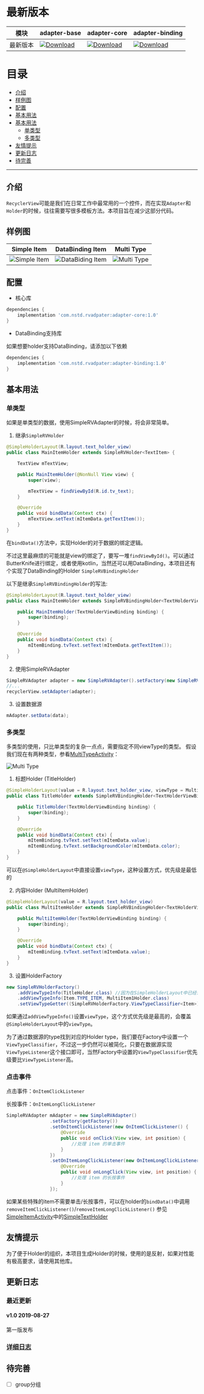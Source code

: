 
# 最新版本

模块|adapter-base|adapter-core|adapter-binding
---|---|---|---
最新版本  |   [![Download](https://api.bintray.com/packages/nstd/maven/adapter-base/images/download.svg)](https://bintray.com/nstd/maven/adapter-base/_latestVersion)  |  [![Download](https://api.bintray.com/packages/nstd/maven/adapter-core/images/download.svg)](https://bintray.com/nstd/maven/adapter-core/_latestVersion)  |  [![Download](https://api.bintray.com/packages/nstd/maven/adapter-binding/images/download.svg)](https://bintray.com/nstd/maven/adapter-binding/_latestVersion)


# 目录

- [介绍](#介绍)
- [样例图](#样例图)
- [配置](#配置)
- [基本用法](#基本用法)
- [基本用法](#基本用法)
  - [单类型](#单类型)
  - [多类型](#多类型)
- [友情提示](#友情提示)
- [更新日志](#更新日志)
- [待完善](#待完善)
  
---

## 介绍
`RecyclerView`可能是我们在日常工作中最常用的一个控件，而在实现`Adapter`和`Holder`的时候，往往需要写很多模板方法。本项目旨在减少这部分代码。

## 样例图
Simple Item | DataBinding Item | Multi Type
-------------------- | -------------------- | --------------------
![Simple Item](images/SimpleSample.gif) | ![DataBiding Item](images/DataBindingSample.gif) | ![Multi Type](images/MultiTypeSample.gif)


## 配置

- 核心库

``` gradle 
dependencies {
    implementation 'com.nstd.rvadpater:adapter-core:1.0'
}
```

- DataBinding支持库

如果想要holder支持DataBinding，请添加以下依赖

``` gradle 
dependencies {
    implementation 'com.nstd.rvadpater:adapter-binding:1.0'
}
```

## 基本用法

### 单类型
如果是单类型的数据，使用SimpleRVAdapter的时候，将会非常简单。

1. 继承`SimpleRVHolder`
``` java
@SimpleHolderLayout(R.layout.text_holder_view)
public class MainItemHolder extends SimpleRVHolder<TextItem> {

    TextView mTextView;

    public MainItemHolder(@NonNull View view) {
        super(view);

        mTextView = findViewById(R.id.tv_text);
    }

    @Override
    public void bindData(Context ctx) {
        mTextView.setText(mItemData.getTextItem());
    }
}
```

在`bindData()`方法中，实现Holder的对于数据的绑定逻辑。

不过这里最麻烦的可能就是view的绑定了，要写一堆`findViewById()`。可以通过ButterKnife进行绑定，或者使用kotlin，当然还可以用DataBinding，本项目还有个实现了DataBinding的Holder `SimpleRVBindingHolder`

以下是继承`SimpleRVBindingHolder`的写法:

``` java
@SimpleHolderLayout(R.layout.text_holder_view)
public class MainItemHolder extends SimpleRVBindingHolder<TextHolderViewBinding, TextItem> {

    public MainItemHolder(TextHolderViewBinding binding) {
        super(binding);
    }

    @Override
    public void bindData(Context ctx) {
        mItemBinding.tvText.setText(mItemData.getTextItem());
    }
}
```

2. 使用SimpleRVAdapter

``` java
SimpleRVAdapter adapter = new SimpleRVAdapter().setFactory(new SimpleRVHolderFactory(MainItemHolder.class));
//...
recyclerView.setAdapter(adapter);
```

3. 设置数据源

``` java
mAdapter.setData(data);
```

### 多类型

多类型的使用，只比单类型的复杂一点点，需要指定不同viewType的类型。
假设我们现在有两种类型，参看[MultiTypeActivity](app/src/main/java/com/nstd/rvsample/MultiTypeActivity.java)：

![Multi Type](images/MultiTypeSample.jpg)

1. 标题Holder (TitleHolder)

``` java
@SimpleHolderLayout(value = R.layout.text_holder_view, viewType = MultiTypeActivity.Item.TYPE_TITLE)
public class TitleHolder extends SimpleRVBindingHolder<TextHolderViewBinding, MultiTypeActivity.Item> {

    public TitleHolder(TextHolderViewBinding binding) {
        super(binding);
    }

    @Override
    public void bindData(Context ctx) {
        mItemBinding.tvText.setText(mItemData.value);
        mItemBinding.tvText.setBackgroundColor(mItemData.color);
    }
}
```

可以在`@SimpleHolderLayout`中直接设置`viewType`，这种设置方式，优先级是最低的

2. 内容Holder (MultiItemHolder)

``` java
@SimpleHolderLayout(value = R.layout.text_holder_view)
public class MultiItemHolder extends SimpleRVBindingHolder<TextHolderViewBinding, MultiTypeActivity.Item> {

    public MultiItemHolder(TextHolderViewBinding binding) {
        super(binding);
    }

    @Override
    public void bindData(Context ctx) {
        mItemBinding.tvText.setText(mItemData.value);
    }
}
```

3. 设置HolderFactory

```java
new SimpleRVHolderFactory()
    .addViewTypeInfo(TitleHolder.class) //因为在SimpleHolderLayout中已经设置了viewType，所以这里不用再额外设置
    .addViewTypeInfo(Item.TYPE_ITEM, MultiItem1Holder.class)
    .setViewTypeGetter((SimpleRVHolderFactory.ViewTypeClassifier<Item>) (data, position) -> data.type);
```

如果通过`addViewTypeInfo()`设置`viewType`，这个方式优先级是最高的，会覆盖`@SimpleHolderLayout`中的`viewType`。

为了通过数据源的type找到对应的Holder type，我们要在Factory中设置一个`ViewTypeClassifier`，不过这一步仍然可以被简化，只要在数据源实现`ViewTypeListener`这个接口即可，当然Factory中设置的`ViewTypeClassifier`优先级要比`ViewTypeListener`高。

### 点击事件

点击事件：`OnItemClickListener`

长按事件：`OnItemLongClickListener`

``` java 
SimpleRVAdapter mAdapter = new SimpleRVAdapter()
                .setFactory(getFactory())
                .setOnItemClickListener(new OnItemClickListener() {
                    @Override
                    public void onClick(View view, int position) {
                        //处理 item 的单击事件
                    }
                })
                .setOnItemLongClickListener(new OnItemLongClickListener() {
                    @Override
                    public void onLongClick(View view, int position) {
                        //处理 item 的长按事件
                    }
                });
```

如果某些特殊的item不需要单击/长按事件，可以在holder的`bindData()`中调用`removeItemClickListener()`/`removeItemLongClickListener()`
参见[SimpleItemActivity](app/src/main/java/com/nstd/rvsample/SimpleItemActivity.java)中的[SimpleTextHolder](app/src/main/java/com/nstd/rvsample/holders/SimpleTextHolder.java)

## 友情提示

为了便于Holder的组织，本项目生成Holder的时候，使用的是反射，如果对性能有极高要求，请使用其他库。

## 更新日志

### 最近更新

#### v1.0 2019-08-27

第一版发布


### [详细日志](CHANGELOG.md)


## 待完善

- [ ] group分组

